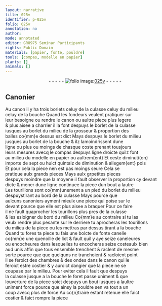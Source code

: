 ```yaml
---
layout: narrative
title: 025v
identifier: p-025v
folio: 025v
annotation: no
author:
mode: annotated
editor: GR8975 Seminar Participants
rights: Public Domain
materials: [papier, fonte, pouldre]
tools: [compas, modelle en papier]
plants: []
animals: []
---
```


<div class="folio" align="center">- - - - - <a href="http://gallica.bnf.fr/ark:/12148/btv1b10500001g/f56.item" target="_blank"><img src="https://cu-mkp.github.io/2017-workshop-edition/assets/photo-icon.png" alt="folio image: " style="display:inline-block; margin-bottom:-3px;"/>025v</a> - - - - - </div>  
  

## <span class="pro">Canonier</span>

 
Au canon il y ha trois borlets celuy de la culasse celuy du milieu<br/> celuy de la bouche Quand les <span class="pro">fondeurs</span> veulent pratiquer sur<br/> leur besoigne ou rendre le canon ou aultre piece plus legere<br/> & plus aisee a charrier il la font despuys le borlet de la culasse<br/> iusques au borlet du milieu de la grosseur & proportion des<br/> balles co{mm}e dessus est dict Mays despuys le borlet du milieu<br/> jusques au borlet de la bouche & ilz lamoindrissent dune<br/> <span class="ms">ligne</span> ou plus ou moings de chasque coste prenant tousjours<br/> leurs mesures avecq le <span class="tl">compas</span> despuys ligne droicte quilz font<br/> au milieu du <span class="tl">modelle en <span class="m">papier</span></span> ou aultrem{ent} Et ceste diminuti{on}<br/> importe de sept ou huict <span class="ms">quintalz</span> de diminution & allegem{ent} pois<br/> Et pour cela la piece nen est pas moings seure Cela se<br/> pratique aulx grands pieces Mays aulx grpetites pieces<br/> despuys moindre que la moyene il fault observer la proportion cy devant<br/> dicte & mener dune ligne continuee la piece dun bout a lautre<br/> Les tourillons sont co{mm}unement a un <span class="ms">pied</span> du borlet du milieu<br/> despuystirant au bord de la culasse Mays pource que<br/> aulcuns <span class="pro">canoniers</span> ayment mieulx une piece qui poise sur le<br/> devant pource que elle est plus aisee a braquer Pour ce faire<br/> il ne fault quaprocher les tourillons plus pres de la culasse<br/> & les esloigner du bord du milieu Co{mm}e au contraire si tu las<br/> veulx rendre plus pesante sur le derriere tu aprocheras les tourillons<br/> du milieu de la piece ou les mettras par dessus tirant a la bouche<br/> Quand tu fores ta piece tu fais une boicte de <span class="m">fonte</span> canelie<br/> co{mm}e une quenoille de lict & fault quil y aye seize caneleures<br/> ou encocheures dans lesquelles tu encocheras seize costeaulx bien<br/> aud unis affin que tous ensemble trenchent & raclent de mesme<br/> sorte pource que que quelquns ne tranchoient & racloient point<br/> il se feroict des chambres & des ondes dans le canon qui le<br/> feroict estre costier & y auroict dangier que la piece ne se<br/> coupase par le milieu. Pour eviter cela il fault que despuys<br/> la culasse jusque a la bouche le foret passe uniment & que<br/> louverture de la piece soict despuys un bout iusques a laultre<br/> uniment force pource que ainsy la <span class="m">pouldre</span> sen va tout a un<br/> coup avecq plus de force Au co{n}traire estant retenue elle faict<br/> costier & faict rompre la piece

